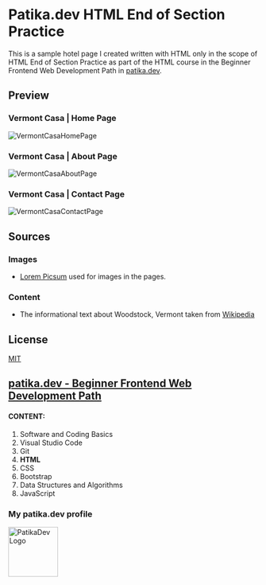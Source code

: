 # Patika.dev HTML End of Section Practice

This is a sample hotel page I created written with HTML only in the scope of HTML End of Section Practice as part of the HTML course in the Beginner Frontend Web Development Path in [patika.dev](https://patika.dev/).

## Preview

### Vermont Casa | Home Page

![VermontCasaHomePage](https://lh3.googleusercontent.com/P0GEA1gjZrz6dND-FqiwqYg6jCQhZBWi5WKR3WVQWYLOeDpD8RmyHjnIlQkuedVa6hRqLrxbONFe8-JPIz7iMt_ER7IzREhPDi3EVcCvg3sqM901cO19D6xzrr0Q8re2R-o1QT-ocnY=w2400)

### Vermont Casa | About Page

![VermontCasaAboutPage](https://lh3.googleusercontent.com/_H5Z0WOW40PGqk2hp9WQupMKLr2T_yyIjKcUO1K-xR3SLPrDukYTSirBM2rUVPwCd52n6gvmU2B2ViaUDTKtY8YaOTDj-SHHSgAlkRPqzOoOfFzRwfWeaI6SueHyLkGvLpe4A51_8uI=w2400)

### Vermont Casa | Contact Page

![VermontCasaContactPage](https://lh3.googleusercontent.com/dnC-1PIWXy_kuE-BAPEBX0proNFeQ8cflynFO6TjYNbRtsWs0AQ1ffFNz8SiR7cCQfFu5aqWFn3IA7yBAyElo3U8-4Z0qz8xFcDoo4aGPD8S6av_S1boOcRJ6AG32j5uONkON0xKGjM=w2400)

## Sources

### Images

- [Lorem Picsum](https://picsum.photos/) used for images in the pages.

### Content

- The informational text about Woodstock, Vermont taken from [Wikipedia](https://en.wikipedia.org/wiki/Woodstock,_Vermont)

## License

[MIT](https://choosealicense.com/licenses/mit/)

## [patika.dev - Beginner Frontend Web Development Path](https://app.patika.dev/paths/baslangic-seviye-frontend-web-development-patikasi)

#### CONTENT:
1. Software and Coding Basics
2. Visual Studio Code
3. Git
4. **HTML**
5. CSS
6. Bootstrap
7. Data Structures and Algorithms
8. JavaScript

### My patika.dev profile

<a href="https://app.patika.dev/hulyamartli"><img src="https://lh3.googleusercontent.com/pw/AMWts8DDaslCyOx3O92hkQj2cbszknAS3WSaQVoch6Vhy6esCHip8gWN6lOIK-mtard_bBQDrgWVeOIsfoPT3V-bMFtq14Ju5tXG2KTDVhu0myNbQyJbkFSDcvdr_VnTXBFJ2Q22pUGHAnPX7o5cOdeV5ulQFQ=w293-h134-no?authuser=0" width="100" alt="PatikaDev Logo"></a>

